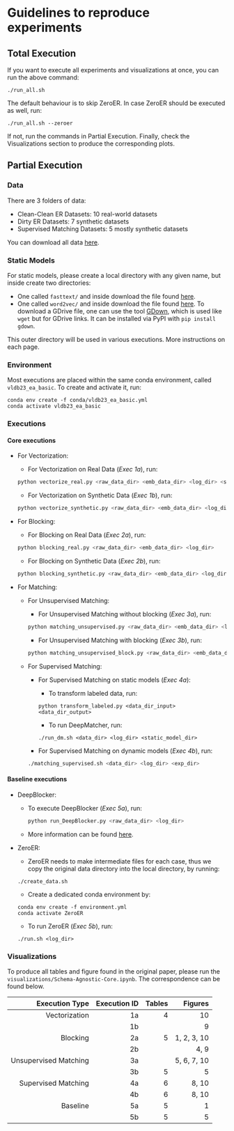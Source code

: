 # Guidelines to reproduce experiments

## Total Execution
If you want to execute all experiments and visualizations at once, you can run the above command:
```
./run_all.sh
```

The default behaviour is to skip ZeroER. In case ZeroER should be executed as well, run:
```
./run_all.sh --zeroer
```

If not, run the commands in Partial Execution. Finally, check the Visualizations section to produce the corresponding plots.

## Partial Execution
### Data
There are 3 folders of data:
- Clean-Clean ER Datasets: 10 real-world datasets
- Dirty ER Datasets: 7 synthetic datasets
- Supervised Matching Datasets: 5 mostly synthetic datasets

You can download all data [here](https://zenodo.org/record/8433873/files/data_ea.tar.gz).

### Static Models
For static models, please create a local directory with any given name, but inside create two directories:
 - One called `fasttext/` and inside download the file found [here](https://dl.fbaipublicfiles.com/fasttext/vectors-wiki/wiki.en.zip).
 - One called `word2vec/` and inside download the file found [here](https://drive.google.com/u/0/uc?id=0B7XkCwpI5KDYNlNUTTlSS21pQmM&export=download). To download a GDrive file, one can use the tool [GDown](https://github.com/wkentaro/gdown), which is used like `wget` but for GDrive links. It can be installed via PyPI with `pip install gdown`.
 
This outer directory will be used in various executions. More instructions on each page.

### Environment
Most executions are placed within the same conda environment, called `vldb23_ea_basic`. To create and activate it, run:
```
conda env create -f conda/vldb23_ea_basic.yml
conda activate vldb23_ea_basic
```

### Executions
#### Core executions

* For Vectorization:
    * For Vectorization on Real Data (*Exec 1a*), run:
    ```sh
    python vectorize_real.py <raw_data_dir> <emb_data_dir> <log_dir> <static_model_dir>
    ```

    * For Vectorization on Synthetic Data (*Exec 1b*), run:
    ```sh
    python vectorize_synthetic.py <raw_data_dir> <emb_data_dir> <log_dir>  <static_model_dir>
    ```
    
* For Blocking: 
    * For Blocking on Real Data (*Exec 2a*), run:
    ```sh
    python blocking_real.py <raw_data_dir> <emb_data_dir> <log_dir>
    ```

    * For Blocking on Synthetic Data (*Exec 2b*), run:
    ```sh
    python blocking_synthetic.py <raw_data_dir> <emb_data_dir> <log_dir>
    ```
    
* For Matching:
    * For Unsupervised Matching:
        * For Unsupervised Matching without blocking (*Exec 3a*), run:
        ```sh
        python matching_unsupervised.py <raw_data_dir> <emb_data_dir> <log_dir>
        ```

        * For Unsupervised Matching with blocking (*Exec 3b*), run:
        ```sh
        python matching_unsupervised_block.py <raw_data_dir> <emb_data_dir> <log_dir>
        ```

    * For Supervised Matching:
        * For Supervised Matching on static models (*Exec 4a*):
            * To transform labeled data, run:
            ```
            python transform_labeled.py <data_dir_input> <data_dir_output>
            ```
            
            * To run DeepMatcher, run:
            ```
            ./run_dm.sh <data_dir> <log_dir> <static_model_dir>
            ```
            
        * For Supervised Matching on dynamic models (*Exec 4b*), run:
        ```sh
        ./matching_supervised.sh <data_dir> <log_dir> <exp_dir>
        ```

#### Baseline executions
* DeepBlocker:
	* To execute DeepBlocker (*Exec 5a*), run:
      ```sh
      python run_DeepBlocker.py <raw_data_dir> <log_dir>
      ```
	* More information can be found [here](https://github.com/qcri/DeepBlocker).

* ZeroER:
    * ZeroER needs to make intermediate files for each case, thus we copy the original data directory into the local directory, by running:
	```
	./create_data.sh
	```
	* Create a dedicated conda environment by:
	```
	conda env create -f environment.yml
	conda activate ZeroER
	```
	* To run ZeroER (*Exec 5b*), run:
	```
	./run.sh <log_dir>
    ```
    
### Visualizations

To produce all tables and figure found in the original paper, please run the `visualizations/Schema-Agnostic-Core.ipynb`. The correspondence can be found below.

|        Execution Type | Execution ID | Tables |     Figures |
|----------------------:|-------------:|-------:|------------:|
|         Vectorization |           1a |      4 |          10 |
|                       |           1b |        |           9 |
|              Blocking |           2a |      5 | 1, 2, 3, 10 |
|                       |           2b |        |        4, 9 |
| Unsupervised Matching |           3a |        | 5, 6, 7, 10 |
|                       |           3b |      5 |           5 |
|   Supervised Matching |           4a |      6 |       8, 10 |
|                       |           4b |      6 |       8, 10 |
|              Baseline |           5a |      5 |           1 |
|                       |           5b |      5 |           5 |



